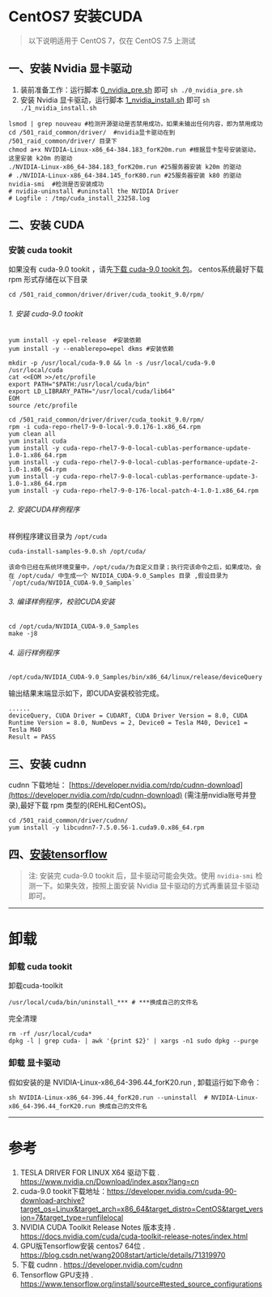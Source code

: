 # CentOS7 安装CUDA

>以下说明适用于 CentOS 7，仅在 CentOS 7.5 上测试

## 一、安装 Nvidia 显卡驱动
1. 装前准备工作：运行脚本 [0_nvidia_pre.sh](./0_nvidia_pre.sh) 即可   `sh ./0_nvidia_pre.sh`
2. 安装 Nvidia 显卡驱动，运行脚本 [1_nvidia_install.sh](./1_nvidia_install.sh) 即可 `sh ./1_nvidia_install.sh`
```
lsmod | grep nouveau #检测开源驱动是否禁用成功，如果未输出任何内容，即为禁用成功
cd /501_raid_common/driver/  #nvidia显卡驱动在到 /501_raid_common/driver/ 目录下
chmod a+x NVIDIA-Linux-x86_64-384.183_forK20m.run #根据显卡型号安装驱动，这里安装 k20m 的驱动
./NVIDIA-Linux-x86_64-384.183_forK20m.run #25服务器安装 k20m 的驱动
# ./NVIDIA-Linux-x86_64-384.145_forK80.run #25服务器安装 k80 的驱动
nvidia-smi  #检测是否安装成功
# nvidia-uninstall #uninstall the NVIDIA Driver
# Logfile : /tmp/cuda_install_23258.log
```

## 二、安装 CUDA
### 安装 cuda tookit
如果没有 cuda-9.0 tookit ，请先[下载 cuda-9.0 tookit 包](https://developer.nvidia.com/cuda-90-download-archive?target_os=Linux&target_arch=x86_64&target_distro=CentOS&target_version=7&target_type=rpmlocal)。
centos系统最好下载 rpm 形式存储在以下目录
```
cd /501_raid_common/driver/driver/cuda_tookit_9.0/rpm/
```

###### 1. 安装 cuda-9.0 tookit
```
yum install -y epel-release  #安装依赖
yum install -y --enablerepo=epel dkms #安装依赖

mkdir -p /usr/local/cuda-9.0 && ln -s /usr/local/cuda-9.0 /usr/local/cuda
cat <<EOM >>/etc/profile
export PATH="$PATH:/usr/local/cuda/bin"
export LD_LIBRARY_PATH="/usr/local/cuda/lib64"
EOM
source /etc/profile

cd /501_raid_common/driver/driver/cuda_tookit_9.0/rpm/
rpm -i cuda-repo-rhel7-9-0-local-9.0.176-1.x86_64.rpm
yum clean all
yum install cuda
yum install -y cuda-repo-rhel7-9-0-local-cublas-performance-update-1.0-1.x86_64.rpm
yum install -y cuda-repo-rhel7-9-0-local-cublas-performance-update-2-1.0-1.x86_64.rpm
yum install -y cuda-repo-rhel7-9-0-local-cublas-performance-update-3-1.0-1.x86_64.rpm
yum install -y cuda-repo-rhel7-9-0-176-local-patch-4-1.0-1.x86_64.rpm
```

###### 2. 安装CUDA样例程序 
样例程序建议目录为   `/opt/cuda`
```
cuda-install-samples-9.0.sh /opt/cuda/
```
    该命令已经在系统环境变量中，/opt/cuda/为自定义目录；执行完该命令之后，如果成功，会在 /opt/cuda/ 中生成一个 NVIDIA_CUDA-9.0_Samples 目录 ,假设目录为 `/opt/cuda/NVIDIA_CUDA-9.0_Samples`

###### 3. 编译样例程序，校验CUDA安装

```
cd /opt/cuda/NVIDIA_CUDA-9.0_Samples 
make -j8
```

###### 4. 运行样例程序 

```
/opt/cuda/NVIDIA_CUDA-9.0_Samples/bin/x86_64/linux/release/deviceQuery
```
输出结果末端显示如下，即CUDA安装校验完成。 
```
......
deviceQuery, CUDA Driver = CUDART, CUDA Driver Version = 8.0, CUDA Runtime Version = 8.0, NumDevs = 2, Device0 = Tesla M40, Device1 = Tesla M40 
Result = PASS 
```

## 三、安装 cudnn
cudnn 下载地址： [https://developer.nvidia.com/rdp/cudnn-download](https://developer.nvidia.com/rdp/cudnn-download) (需注册nvidia账号并登录),最好下载 rpm 类型的(REHL和CentOS)。
```
cd /501_raid_common/driver/cudnn/
yum install -y libcudnn7-7.5.0.56-1.cuda9.0.x86_64.rpm
```

## 四、[安装tensorflow](../tesorflow/tesorflow.md)

>注: 安装完 cuda-9.0 tookit 后，显卡驱动可能会失效。使用 `nvidia-smi` 检测一下。如果失效，按照上面安装 Nvidia 显卡驱动的方式再重装显卡驱动即可。

---
# 卸载

### 卸载 cuda tookit
卸载cuda-toolkit
```
/usr/local/cuda/bin/uninstall_*** # ***换成自己的文件名
```
完全清理
```
rm -rf /usr/local/cuda*
dpkg -l | grep cuda- | awk '{print $2}' | xargs -n1 sudo dpkg --purge
```

### 卸载 显卡驱动
假如安装的是 NVIDIA-Linux-x86_64-396.44_forK20.run , 卸载运行如下命令：
```
sh NVIDIA-Linux-x86_64-396.44_forK20.run --uninstall  # NVIDIA-Linux-x86_64-396.44_forK20.run 换成自己的文件名
```


---
# 参考
1. TESLA DRIVER FOR LINUX X64 驱动下载 . https://www.nvidia.cn/Download/index.aspx?lang=cn
1. cuda-9.0 tookit下载地址：https://developer.nvidia.com/cuda-90-download-archive?target_os=Linux&target_arch=x86_64&target_distro=CentOS&target_version=7&target_type=runfilelocal
1. NVIDIA CUDA Toolkit Release Notes 版本支持 . https://docs.nvidia.com/cuda/cuda-toolkit-release-notes/index.html
1. GPU版Tensorflow安装 centos7 64位 . https://blog.csdn.net/wang2008start/article/details/71319970
1. 下载 cudnn . https://developer.nvidia.com/cudnn
1. Tensorflow GPU支持 . https://www.tensorflow.org/install/source#tested_source_configurations
